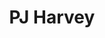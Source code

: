 ---
title: "PJ Harvey"
summary: "Polly Jean Harvey is an English singer, songwriter, and musician. Primarily known as a vocalist and guitarist, she is also proficient with a wide range of instruments.Harvey began her career in 1988 when she joined local band Automatic Dlamini as a vocalist, guitarist and saxophonist. The band's frontman, John Parish, became her long-term collaborator. In 1991, she formed an eponymous trio called PJ Harvey and subsequently began her career as PJ Harvey. The trio released two studio albums called Dry and Rid of Me before disbanding, after which Harvey continued as a solo artist. Since 1995, she has released a further nine studio albums with collaborations from various musicians including Parish, former bandmate Rob Ellis, Mick Harvey, and Eric Drew Feldman, and has also worked extensively with record producer Flood.
Among the accolades Harvey has received are both the 2001 and 2011 Mercury Prize for Stories from the City, Stories from the Sea and Let England Shake , respectively, making her the only artist to have been awarded the prize twice. She has also garnered eight Brit Award nominations, seven Grammy Award nominations and two further Mercury Prize nominations. Rolling Stone awarded her three accolades: 1992's Best New Artist and Best Singer Songwriter, and 1995's Artist of the Year. Rolling Stone also listed Rid of Me, To Bring You My Love, and Stories from the City, Stories from the Sea on its list of their 500 Greatest Albums of All Time. In 2011, she was awarded for Outstanding Contribution To Music at the NME Awards. In the 2013 Birthday Honours, she was appointed a Member of the Order of the British Empire for services to music."
slug: "pj-harvey"
image: "pj-harvey.jpg"
apple_music_artist_url: "https://music.apple.com/gb/artist/pj-harvey/252623"
wikipedia_url: "https://en.wikipedia.org/wiki/PJ_Harvey"
---
